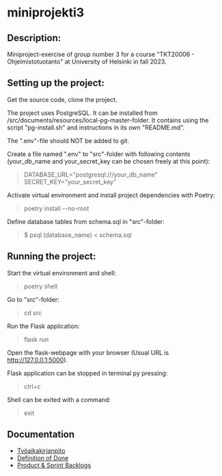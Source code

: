 # miniprojekti3

## Description:

Miniproject-exercise of group number 3 for a course "TKT20006 - Ohjelmistotuotanto" at University of Helsinki in fall 2023.

## Setting up the project:

Get the source code, clone the project.

The project uses PostgreSQL. It can be installed from /src/documents/resources/local-pg-master-folder.
It contains using the script "pg-install.sh" and instructions in its own "README.md".

The ".env"-file should NOT be added to git.

Create a file named ".env" to "src"-folder with following contents
(your_db_name and your_secret_key can be chosen freely at this point):
>DATABASE_URL="postgresql:///your_db_name"
>SECRET_KEY="your_secret_key"

Activate virtual environment and install project dependencies with Poetry:
> poetry install --no-root


Define database tables from schema.sql in "src"-folder:
>$ psql (database_name) < schema.sql

## Running the project:

Start the virtual environment and shell:
> poetry shell

Go to "src"-folder:
> cd src

Run the Flask application:
>flask run

Open the flask-webpage with your browser (Usual URL is http://127.0.0.1:5000).

Flask application can be stopped in terminal py pressing:
> ctrl+c

Shell can be exited with a command:
> exit
## Documentation
- [Työaikakirjanpito](https://docs.google.com/spreadsheets/d/1tvDweyWHiYNj0rdVt22RT_IMBiqbW4Og1WdRkrPofMc/edit?usp=sharing)
- [Definition of Done](https://github.com/ValioEilax/miniprojekti3/blob/main/src/documents/dod.md)
- [Product & Sprint Backlogs](https://github.com/users/ValioEilax/projects/1/views/1?layout=table)

